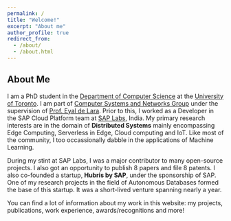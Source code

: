 ```yaml
---
permalink: /
title: "Welcome!"
excerpt: "About me"
author_profile: true
redirect_from: 
  - /about/
  - /about.html
---
```


## About Me
I am a PhD student in the [Department of Computer Science](http://www.cs.toronto.edu/) at the [University of Toronto](http://www.toronto.edu/). I am part of [Computer Systems and Networks Group](http://csng.cs.toronto.edu/) under the supervision of [Prof. Eyal de Lara](http://www.cs.toronto.edu/~delara/). Prior to this, I worked as a Developer in the SAP Cloud Platform team at [SAP Labs](https://www.sap.com/corporate/en/company/innovation/sap-labs.html), India. My primary research interests are in the domain of **Distributed Systems** mainly encompassing Edge Computing, Serverless in Edge, Cloud computing and IoT. Like most of the community, I too occassionally dabble in the applications of Machine Learning. 

During my stint at SAP Labs, I was a major contributor to many open-source projects. I also got an opportunity to publish 8 papers and file 8 patents. I also co-founded a startup, **Hubris by SAP**, under the sponsorship of SAP. One of my research projects in the field of Autonomous Databases formed the base of this startup. It was a short-lived venture spanning nearly a year.

You can find a lot of information about my work in this website: my projects, publications, work experience, awards/recognitions and more!